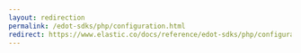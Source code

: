 ```yaml
---
layout: redirection
permalink: /edot-sdks/php/configuration.html
redirect: https://www.elastic.co/docs/reference/edot-sdks/php/configuration
---
```

